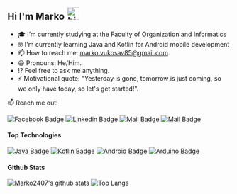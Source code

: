 ## Hi I'm Marko <img src="https://user-images.githubusercontent.com/1303154/88677602-1635ba80-d120-11ea-84d8-d263ba5fc3c0.gif" width="28px" alt="hi">



- 🎓 I’m currently studying at the Faculty of Organization and Informatics
- 🤓 I'm currently learning Java and Kotlin for Android mobile development
- 📫 How to reach me: marko.vukosav85@gmail.com.
- 😄 Pronouns: He/Him.
- :interrobang: Feel free to ask me anything. 
- ⚡ Motivational quote: "Yesterday is gone, tomorrow is just coming, so we only have today, so let's get started!".

:mailbox: Reach me out!

[![Facebook Badge](https://img.shields.io/badge/-Facebook-1ca0f1?style=flat&labelColor=1ca0f1&logo=facebook&logoColor=white&link=https://web.facebook.com/marko.vukosav.9/)](https://web.facebook.com/marko.vukosav.9/)  [![Linkedin Badge](https://img.shields.io/badge/-Linkedin-0e76a8?style=flat&labelColor=0e76a8&logo=linkedin&logoColor=white)](https://www.linkedin.com/in/marko-vukosav-15331a115/) [![Mail Badge](https://img.shields.io/badge/-Instagram-e84393?style=flat&labelColor=e84393&logo=instagram&logoColor=white)](https://www.instagram.com/marko_vukosav/?hl=hr) [![Mail Badge](https://img.shields.io/badge/-Gmail-c0392b?style=flat&labelColor=c0392b&logo=gmail&logoColor=white)](mailto:marko.vukosav85@gmail.com)

<!-- TODO: Add last video link -->


#### Top Technologies

<!-- TODO: Make technologies links takes you to repositories -->

[![Java Badge](https://img.shields.io/badge/-Java-F0DB4F?style=for-the-badge&labelColor=&logo=java&logoColor=black)](#) 
 [![Kotlin Badge](https://img.shields.io/badge/-Kotlin-3D8CFD?style=for-the-badge&labelColor=black&logo=Kotlin&logoColor=3D8CFD)](#)
 [![Android Badge](https://img.shields.io/badge/-Android-05C367?style=for-the-badge&labelColor=black&logo=android&logoColor=05C367)](#)
[![Arduino Badge](https://img.shields.io/badge/-Arduino-008184?style=for-the-badge&labelColor=&logo=Arduino&logoColor=white)](#) 




#### Github Stats

<!-- ![Marko2407's github stats](https://github-readme-stats.vercel.app/api?username=Marko2407&count_private=true&theme=tokyonight) -->

![Marko2407's github stats](https://github-readme-stats.vercel.app/api?username=Marko2407&show_icons=true&theme=tokyonight&hide=contribs,prs) ![Top Langs](https://github-readme-stats.vercel.app/api/top-langs/?username=Marko2407&layout=compact&theme=tokyonight)


